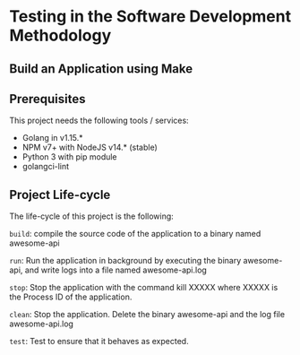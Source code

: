 # Testing in the Software Development Methodology

## Build an Application using Make

## Prerequisites
This project needs the following tools / services:
* Golang in v1.15.*
* NPM v7+ with NodeJS v14.* (stable)
* Python 3 with pip module
* golangci-lint

## Project Life-cycle
The life-cycle of this project is the following:

`build`: compile the source code of the application to a binary named awesome-api

`run`: Run the application in background by executing the binary awesome-api, and write logs into a file named awesome-api.log 

`stop`: Stop the application with the command kill XXXXX where XXXXX is the Process ID of the application.

`clean`: Stop the application. Delete the binary awesome-api and the log file awesome-api.log

`test`: Test to ensure that it behaves as expected. 